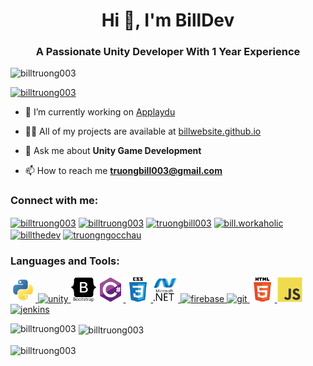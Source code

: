<h1 align="center">Hi 👋, I'm BillDev</h1>
<h3 align="center">A Passionate Unity Developer With 1 Year Experience</h3>

<p align="left"> <img src="https://komarev.com/ghpvc/?username=billtruong003&label=Profile%20views&color=0e75b6&style=flat" alt="billtruong003" /> </p>

<p align="left"> <a href="https://github.com/ryo-ma/github-profile-trophy"><img src="https://github-profile-trophy.vercel.app/?username=billtruong003" alt="billtruong003" /></a> </p>

- 🔭 I’m currently working on [Applaydu](https://play.google.com/store/apps/details?id=com.ferrero.applayduGP&hl=en&gl=US)

- 👨‍💻 All of my projects are available at [billwebsite.github.io](billwebsite.github.io)

- 💬 Ask me about **Unity Game Development**

- 📫 How to reach me **truongbill003@gmail.com**

<h3 align="left">Connect with me:</h3>
<p align="left">
<a href="https://dev.to/billtruong003" target="blank"><img align="center" src="https://raw.githubusercontent.com/rahuldkjain/github-profile-readme-generator/master/src/images/icons/Social/devto.svg" alt="billtruong003" height="30" width="40" /></a>
<a href="https://linkedin.com/in/billtruong003" target="blank"><img align="center" src="https://raw.githubusercontent.com/rahuldkjain/github-profile-readme-generator/master/src/images/icons/Social/linked-in-alt.svg" alt="billtruong003" height="30" width="40" /></a>
<a href="https://fb.com/truongbill003" target="blank"><img align="center" src="https://raw.githubusercontent.com/rahuldkjain/github-profile-readme-generator/master/src/images/icons/Social/facebook.svg" alt="truongbill003" height="30" width="40" /></a>
<a href="https://instagram.com/bill.workaholic" target="blank"><img align="center" src="https://raw.githubusercontent.com/rahuldkjain/github-profile-readme-generator/master/src/images/icons/Social/instagram.svg" alt="bill.workaholic" height="30" width="40" /></a>
<a href="youtube.com/@BillTheDev" target="blank"><img align="center" src="https://raw.githubusercontent.com/rahuldkjain/github-profile-readme-generator/master/src/images/icons/Social/youtube.svg" alt="billthedev" height="30" width="40" /></a>
<a href="https://discord.gg/truongngocchau" target="blank"><img align="center" src="https://raw.githubusercontent.com/rahuldkjain/github-profile-readme-generator/master/src/images/icons/Social/discord.svg" alt="truongngocchau" height="30" width="40" /></a>
</p>

<h3 align="left">Languages and Tools:</h3>
<p align="left"> <a href="https://getbootstrap.com" target="_blank" rel="noreferrer"> <a href="https://www.python.org" target="_blank" rel="noreferrer"> <img src="https://raw.githubusercontent.com/devicons/devicon/master/icons/python/python-original.svg" alt="python" width="40" height="40"/> </a> <a href="https://unity.com/" target="_blank" rel="noreferrer"> <img src="https://www.vectorlogo.zone/logos/unity3d/unity3d-icon.svg" alt="unity" width="40" height="40"/> </a> <img src="https://raw.githubusercontent.com/devicons/devicon/master/icons/bootstrap/bootstrap-plain-wordmark.svg" alt="bootstrap" width="40" height="40"/> </a> <a href="https://www.w3schools.com/cs/" target="_blank" rel="noreferrer"> <img src="https://raw.githubusercontent.com/devicons/devicon/master/icons/csharp/csharp-original.svg" alt="csharp" width="40" height="40"/> </a> <a href="https://www.w3schools.com/css/" target="_blank" rel="noreferrer"> <img src="https://raw.githubusercontent.com/devicons/devicon/master/icons/css3/css3-original-wordmark.svg" alt="css3" width="40" height="40"/> </a> <a href="https://dotnet.microsoft.com/" target="_blank" rel="noreferrer"> <img src="https://raw.githubusercontent.com/devicons/devicon/master/icons/dot-net/dot-net-original-wordmark.svg" alt="dotnet" width="40" height="40"/> </a> <a href="https://firebase.google.com/" target="_blank" rel="noreferrer"> <img src="https://www.vectorlogo.zone/logos/firebase/firebase-icon.svg" alt="firebase" width="40" height="40"/> </a> <a href="https://git-scm.com/" target="_blank" rel="noreferrer"> <img src="https://www.vectorlogo.zone/logos/git-scm/git-scm-icon.svg" alt="git" width="40" height="40"/> </a> <a href="https://www.w3.org/html/" target="_blank" rel="noreferrer"> <img src="https://raw.githubusercontent.com/devicons/devicon/master/icons/html5/html5-original-wordmark.svg" alt="html5" width="40" height="40"/> </a> <a href="https://developer.mozilla.org/en-US/docs/Web/JavaScript" target="_blank" rel="noreferrer"> <img src="https://raw.githubusercontent.com/devicons/devicon/master/icons/javascript/javascript-original.svg" alt="javascript" width="40" height="40"/> </a> <a href="https://www.jenkins.io" target="_blank" rel="noreferrer"> <img src="https://www.vectorlogo.zone/logos/jenkins/jenkins-icon.svg" alt="jenkins" width="40" height="40"/> </a>  </p>

<p><img align="left" src="https://github-readme-stats.vercel.app/api/top-langs?username=billtruong003&show_icons=true&locale=en&layout=compact" alt="billtruong003" /></p>

<p>&nbsp;<img align="center" src="https://github-readme-stats.vercel.app/api?username=billtruong003&show_icons=true&locale=en" alt="billtruong003" /></p>

<p><img align="center" src="https://github-readme-streak-stats.herokuapp.com/?user=billtruong003&" alt="billtruong003" /></p>
